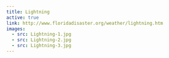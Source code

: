 ```yaml
---
title: Lightning
active: true
link: http://www.floridadisaster.org/weather/lightning.htm
images:
  - src: Lightning-1.jpg
  - src: Lightning-2.jpg
  - src: Lightning-3.jpg
---
```

